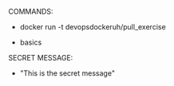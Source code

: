 COMMANDS:

- docker run -t devopsdockeruh/pull_exercise

- basics

SECRET MESSAGE:

- "This is the secret message"
